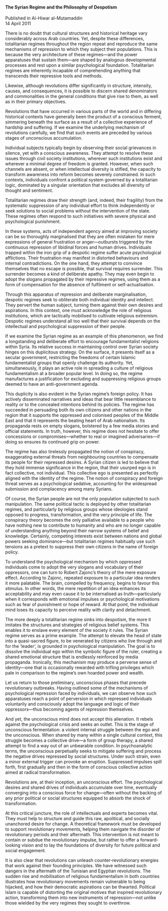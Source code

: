 <h4>The Syrian Regime and the Philosophy of Despotism</h4>


Published in Al-Hiwar al-Mutamaddin
<br>
14 April 2011


There is no doubt that cultural structures and historical heritage vary considerably across Arab countries. Yet, despite these differences, totalitarian regimes throughout the region repeat and reproduce the same mechanisms of repression to which they subject their populations. This is because the very architecture of these regimes—and the power apparatuses that sustain them—are shaped by analogous developmental processes and rest upon a similar psychological foundation. Totalitarian regimes are inherently incapable of comprehending anything that transcends their repressive tools and methods.

Likewise, although revolutions differ significantly in structure, intensity, causes, and consequences, it is possible to discern shared denominators and commonalities in the general conditions that give rise to them, as well as in their primary objectives.

Revolutions that have occurred in various parts of the world and in differing historical contexts have generally been the product of a conscious ferment, simmering beneath the surface as a result of a collective experience of hardship and suffering. If we examine the underlying mechanism of revolutions carefully, we find that such events are preceded by various stages of unconscious accumulation.

Individual subjects typically begin by observing their social grievances in silence, yet with a conscious awareness. They attempt to resolve these issues through civil society institutions, wherever such institutions exist and wherever a minimal degree of freedom is granted. However, when such channels are absent, or when intellectual diversity is stifled, the capacity to transform awareness into reform becomes severely constrained. In such contexts, individuals confront a political system governed by a totalitarian logic, dominated by a singular orientation that excludes all diversity of thought and sentiment.

Totalitarian regimes draw their strength (and, indeed, their fragility) from the systematic suppression of any individual effort to think independently or seek solutions to social problems without the intervention of the state. These regimes often respond to such initiatives with severe physical and psychological punishment.

In these systems, acts of independent agency aimed at improving society can be so thoroughly marginalised that they are often mistaken for mere expressions of general frustration or anger—outbursts triggered by the continuous repression of libidinal forces and human drives. Individuals trapped within the iron grip of a despotic regime suffer acute psychological afflictions. Their frustration may manifest in distorted behaviours and internal contradictions. On the one hand, they attempt to convince themselves that no escape is possible, that survival requires surrender. This surrender becomes a kind of deliberate apathy. They may even begin to adopt the slogans propagated by their repressive regimes, using them as a form of compensation for the absence of fulfilment or self-actualisation.

Through this apparatus of repression and deliberate marginalisation, despotic regimes seek to obliterate both individual identity and intellect. They pervert the human subject, turning them against their own desires and aspirations. In this context, one must acknowledge the role of religious institutions, which are tactically mobilised to cultivate religious extremism. Despotic regimes understand all too well that their survival depends on the intellectual and psychological suppression of their people.

If we examine the Syrian regime as an example of this phenomenon, we find a longstanding and deliberate effort to encourage fundamentalist religions within Syria. Its relative success in maintaining control over Syrian society hinges on this duplicitous strategy. On the surface, it presents itself as a secular government, restricting the freedoms of certain Islamic fundamentalist groups that openly challenge its authority. Yet, simultaneously, it plays an active role in spreading a culture of religious fundamentalism at a broader popular level. In doing so, the regime manufactures a justification for excluding and suppressing religious groups deemed to have an anti-government agenda.

This duplicity is also evident in the Syrian regime’s foreign policy. It has actively disseminated narratives and ideas that bear little resemblance to reality or to the concealed intentions behind its policies. The regime has succeeded in persuading both its own citizens and other nations in the region that it supports the oppressed and colonised peoples of the Middle East and that it represents the beating heart of Arab nationalism. Its propaganda rests on empty slogans, bolstered by a few media stories and official statements. In truth, however, this regime does not hesitate to offer concessions or compromises—whether to real or imagined adversaries—if doing so ensures its continued grip on power.

The regime has also tirelessly propagated the notion of conspiracy, exaggerating external threats from neighbouring countries to compensate its people for their repressed desires. A Syrian citizen is led to believe that they hold immense significance in the region, that their usurped ego is in fact collective, not individual. This collective ego is presented as perfectly aligned with the identity of the regime. The notion of conspiracy and foreign threat serves as a psychological sedative, accounting for the widespread submission and complacency among many Syrians.

Of course, the Syrian people are not the only population subjected to such manipulation. The same political tactic is deployed by other totalitarian regimes, and particularly by religious groups whose ideologies stand opposed to progress, transformation, and the very principle of life. The conspiracy theory becomes the only palliative available to a people who have nothing new to contribute to humanity and who are no longer capable of understanding anything beyond their narrow systems of belief and knowledge. Certainly, competing interests exist between nations and global powers seeking dominance—but totalitarian regimes habitually use such tensions as a pretext to suppress their own citizens in the name of foreign policy.

To understand the psychological mechanism by which oppressed individuals come to adopt the very slogans and vocabulary of their oppressors, one can turn to Robert Zajonc’s theory of the mere exposure effect. According to Zajonc, repeated exposure to a particular idea renders it more palatable. The brain, compelled by frequency, begins to favour this stimulus. In other words, the mere repetition of an idea enhances its acceptability and may even cause it to be internalised as truth—particularly when it corresponds with emotional impulses or psychological motivations such as fear of punishment or hope of reward. At that point, the individual mind loses its capacity to perceive reality with clarity and detachment.

The more deeply a totalitarian regime sinks into despotism, the more it imitates the structures and strategies of religious belief systems. This enables it to enslave every element of the society it rules. The Syrian regime serves as a prime example. The attempt to elevate the head of state into a quasi-sacred figure, to be venerated by citizens who live through and for the ‘leader’, is grounded in psychological manipulation. The goal is to dissolve the individual ego within the symbolic figure of the ruler, creating a shared emotional structure that is endlessly reinforced by media propaganda. Ironically, this mechanism may produce a perverse sense of identity—one that is occasionally rewarded with trifling privileges which pale in comparison to the regime’s own hoarded power and wealth.

Let us return to those preliminary, unconscious phases that precede revolutionary outbreaks. Having outlined some of the mechanisms of psychological repression faced by individuals, we can observe how such apparatuses reach a point of perversion in which repressed individuals voluntarily and consciously adopt the language and logic of their oppressors—thus becoming agents of repression themselves.

And yet, the unconscious mind does not accept this alienation. It rebels against the psychological crisis and seeks an outlet. This is the stage of unconscious fermentation: a violent internal struggle between the ego and the unconscious. When shared by many within a single cultural context, this struggle becomes a collective drive—a form of group therapy, a shared attempt to find a way out of an unbearable condition. In psychoanalytic terms, the unconscious perpetually seeks to mitigate suffering and process the negative drives repressed by social structures. Under such strain, even a minor external trigger can provoke an eruption. Suppressed impulses spill forth, first gradually and then in the form of conscious collective action aimed at radical transformation.

Revolutions are, at their inception, an unconscious effort. The psychological desires and shared drives of individuals accumulate over time, eventually converging into a conscious force for change—often without the backing of any prior political or social structures equipped to absorb the shock of transformation.

At this critical juncture, the role of intellectuals and experts becomes vital. They must help to structure and guide this raw, apolitical, and socially unanchored desire for change. A theoretical framework must be developed to support revolutionary movements, helping them navigate the disorder of revolutionary periods and their aftermath. This intervention is not meant to contain or subdue the revolutionary impulse, but rather to offer a forward-looking vision and to lay the foundations of diversity for future political and social engagement.

It is also clear that revolutions can unleash counter-revolutionary energies that work against their founding principles. We have witnessed such dangers in the aftermath of the Tunisian and Egyptian revolutions. The sudden rise and mobilisation of religious fundamentalism in both countries illustrates how revolutionary movements remain vulnerable to being hijacked, and how their democratic aspirations can be thwarted. Political Islam is capable of distorting the original motives that inspired revolutionary action, transforming them into new instruments of repression—not unlike those wielded by the very regimes they sought to overthrow.



